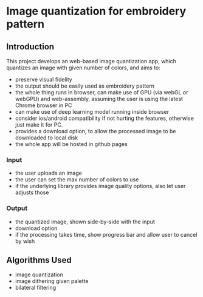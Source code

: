 # Image quantization for embroidery pattern

## Introduction
This project develops an web-based image quantization app, which quantizes an image with given number of colors, and aims to:
- preserve visual fidelity
- the output should be easily used as embroidery pattern
- the whole thing runs in browser, can make use of GPU (via webGL or webGPU) and web-assembly, assuming the user is using the latest Chrome browser in PC
- can make use of deep learning model running inside browser
- consider ios/android compatibility if not hurting the features, otherwise just make it for PC.
- provides a download option, to allow the processed image to be downloaded to local disk
- the whole app will be hosted in github pages

### Input
- the user uploads an image
- the user can set the max number of colors to use
- if the underlying library provides image quality options, also let user adjusts those

### Output
- the quantized image, shown side-by-side with the input
- download option
- if the processing takes time, show progress bar and allow user to cancel by wish

## Algorithms Used
- image quantization
- image dithering given palette
- bilateral filtering

